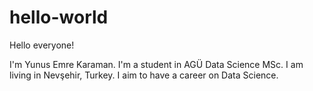 # hello-world
Hello everyone!

I'm Yunus Emre Karaman. I'm a student in AGÜ Data Science MSc. I am living in Nevşehir, Turkey. I aim to have a career on Data Science.
